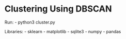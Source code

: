 # Clustering Using DBSCAN

Run:
    - python3 cluster.py

Libraries:
    - sklearn
    - matplotlib
    - sqlite3
    - numpy
    - pandas

